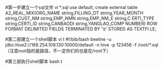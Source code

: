 #第一步建立一个sql文件
vi *.sql
use default;
create external table A2_REAL_MIX(ORG_NAME string,FILLING_DT string,YEAR_MONTH string,CUST_NM string,EMP_NMN string,EMP_NM_E string,C
ERTI_TYPE string,CERTI_ID string,CANBAODI string,YANGLAO_COMP NUMBER) ROW FORMAT DELIMITED FIELDS TERMINATED BY '\t' STORED AS TEXTFI
LE;

#第二部建立一个shell脚本
vi t
#!/bib/bash
 beeline -u jdbc:hive2://169.254.109.130:10000/default -n hive -p 123456 -f /root/*.sql（注意root指的是路径，不一定你们的也是在/root下）

#第三部执行shell脚本
bash t
